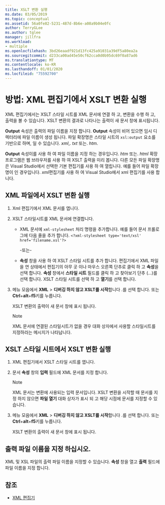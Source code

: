 ```yaml
---
title: XSLT 변환 실행
ms.date: 03/05/2019
ms.topic: conceptual
ms.assetid: 56a0fe82-5231-487d-8b6e-a08a9b04e0fc
author: TerryGLee
ms.author: tglee
manager: jillfra
ms.workload:
- multiple
ms.openlocfilehash: 3bd26eaadf921d13fc425a91031a39df5a80ea2a
ms.sourcegitcommit: d233ca00ad45e50cf62cca0d0b95dc69f0a87ad6
ms.translationtype: MT
ms.contentlocale: ko-KR
ms.lasthandoff: 01/01/2020
ms.locfileid: "75592700"
---
```

# <a name="how-to-execute-an-xslt-transformation-from-the-xml-editor"></a>방법: XML 편집기에서 XSLT 변환 실행

XML 편집기에서는 XSLT 스타일 시트를 XML 문서에 연결 하 고, 변환을 수행 하 고, 출력을 볼 수 있습니다. XSLT 변환의 결과로 나타나는 출력이 새 문서 창에 표시됩니다.

**Output** 속성은 출력의 파일 이름을 지정 합니다. **Output** 속성이 비어 있으면 임시 디렉터리에 파일 이름이 생성 됩니다. 파일 확장명은 스타일 시트의 `xsl:output` 요소를 기반으로 하며, 일 수 있습니다. *xml*,. *txt* 또는. *htm*.

**Output** 속성이를 사용 하 여 파일 이름을 지정 하는 경우입니다. *htm* 또는. *html* 확장 프로그램은 웹 브라우저를 사용 하 여 XSLT 출력을 미리 봅니다. 다른 모든 파일 확장명은 Visual Studio에서 선택한 기본 편집기를 사용 하 여 열립니다. 예를 들어 파일 확장명이 인 경우입니다. *xml*편집기를 사용 하 여 Visual Studio에서 xml 편집기를 사용 합니다.

## <a name="execute-an-xslt-transformation-from-an-xml-file"></a>XML 파일에서 XSLT 변환 실행

1. Xml 편집기에서 XML 문서를 엽니다.

2. XSLT 스타일시트를 XML 문서에 연결합니다.

    - XML 문서에 `xml-stylesheet` 처리 명령을 추가합니다. 예를 들어 문서 프롤로그에 다음 줄을 추가 합니다. `<?xml-stylesheet type='text/xsl' href='filename.xsl'?>`

       -또는-

    - **속성** 창을 사용 하 여 XSLT 스타일 시트를 추가 합니다. 편집기에서 XML 파일을 연 상태에서 편집기의 아무 곳 이나 마우스 오른쪽 단추로 클릭 하 고 **속성**을 선택 합니다. **속성** 창에서 **스타일 시트** 필드를 클릭 하 고 찾아보기 단추 (...)를 선택 합니다. XSLT 스타일 시트를 선택 하 고 **열기**를 선택 합니다.

3. 메뉴 모음에서 **XML** > **디버깅 하지 않고 XSLT를 시작**합니다 .를 선택 합니다. 또는 **Ctrl**+**alt**+**f5**키를 누릅니다.

   XSLT 변환의 출력이 새 문서 창에 표시 됩니다.

   > [!NOTE]
   > XML 문서에 연결된 스타일시트가 없을 경우 대화 상자에서 사용할 스타일시트를 지정하라는 메시지가 나타납니다.

## <a name="execute-an-xslt-transformation-from-an-xslt-style-sheet"></a>XSLT 스타일 시트에서 XSLT 변환 실행

1. XML 편집기에서 XSLT 스타일 시트를 엽니다.

2. 문서 **속성** 창의 **입력** 필드에 XML 문서를 지정 합니다.

   > [!NOTE]
   > XML 문서는 변환에 사용되는 입력 문서입니다. XSLT 변환을 시작할 때 문서를 지정 하지 않으면 **파일 열기** 대화 상자가 표시 되 고 해당 시점에 문서를 지정할 수 있습니다.

3. 메뉴 모음에서 **XML** > **디버깅 하지 않고 XSLT를 시작**합니다 .를 선택 합니다. 또는 **Ctrl**+**alt**+**f5**키를 누릅니다.

   XSLT 변환의 출력이 새 문서 창에 표시 됩니다.

## <a name="specify-an-output-file-name"></a>출력 파일 이름을 지정 하십시오.

XML 및 XSL 파일의 출력 파일 이름을 지정할 수 있습니다. **속성** 창을 열고 **출력** 필드에 파일 이름을 지정 합니다.

## <a name="see-also"></a>참조

- [XML 편집기](../xml-tools/xml-editor.md)
